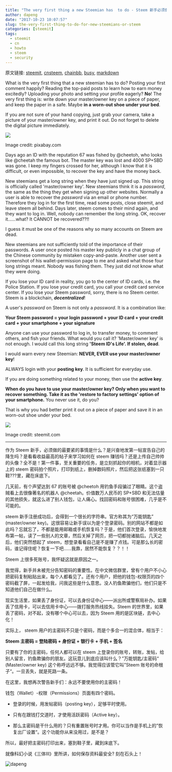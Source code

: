 ```yaml
---
title: "The very first thing a new Steemian has  to do - Steem 新手必须做的第一件事"
author: dapeng
date: "2017-10-23 10:07:57"
slug: the-very-first-thing-to-do-for-new-steemians-or-steem
categories: [steemit]
tags: 
  - steemit
  - cn
  - howto
  - steem
  - security
---
```


原文链接: [steemit](https://steemit.com/steemit/@dapeng/the-very-first-thing-to-do-for-new-steemians-or-steem), [cnsteem](https://cnsteem.com/steemit/@dapeng/the-very-first-thing-to-do-for-new-steemians-or-steem), [chainbb](https://chainbb.com/steemit/@dapeng/the-very-first-thing-to-do-for-new-steemians-or-steem), [busy](https://busy.org/steemit/@dapeng/the-very-first-thing-to-do-for-new-steemians-or-steem), [markdown](https://raw.githubusercontent.com/pzhaonet/steem_mirror/master/content/post/the-very-first-thing-to-do-for-new-steemians-or-steem.md)

What is the very first thing that a new steemian has to do? Posting your first comment happily? Reading the top-paid posts to learn how to earn money excitedly? Uploading your photo and setting your profile eagerly? **No**! The very first thing is: write down your master/owner key on a piece of paper, and keep the paper in a safe. Maybe **in a worn-out shoe under your bed**. 


If you are not sure of your hand copying, just grab your camera, take a picture of your master/owner key, and print it out. Do not forget to delete the digital picture immediately. 


![](https://cdn.pixabay.com/photo/2014/12/25/10/55/digital-579553_960_720.jpg)


Image credit: pixabay.com


Days ago an ID with the reputation 67 was fished by @cheetoh, who looks like @cheetah the famous bot. The master key was lost and 4000 SP+SBD was gone. I keep my fingers crossed for her, although I know that it is difficult, or even impossible, to recover the key and have the money back.


New steemians get a long string when they have just signed up. This string is officially called 'master/owner key'. New steemians think it is a *password*, the same as the thing they get when signing up other websites. Normally a user is able to recover the *password*  via an email or phone number.  Therefore they log in for the first time, read some posts, close steemit, and leave steem all behind. Days later, steem comes to their mind again, and they want to log in. Well, nobody can remember the long string. OK, recover it......what? It CANNOT be recovered??!!


I guess it must be one of the reasons why so many accounts on Steem are dead. 


New steemians are not sufficiently told of the importance of their passwords. A user once posted his master key publicly in a chat group of the Chinese community by mistaken copy-and-paste. Another user sent a screenshot of his wallet-permission page to me and asked what those four long strings meant. Nobody was fishing them. They just did not know what they were doing.


If you lose your ID card in reality, you go to the center of ID cards, i.e. the Police Station. If you lose your credit card, you call your credit card service center. If you lose your Steem password, sorry, there is no Steem center. Steem is a blockchain, ***decentralized***!


A user's *password* on Steem is not only a *password*. It is a combination like:


**Your Steem password = your login password + your ID card + your credit card + your smartphone + your signature**


Anyone can use your password to log in, to transfer money, to comment others, and fish your friends. What would you call it? 'Master/owner key' is not enough. I would call this long string **'Steem ID's Life'. If stolen, dead**.


I would warn every new Steemian: **NEVER, EVER use your master/owner key**! 


ALWAYS login with your **posting key**. It is sufficient for everyday use.


If you are doing something related to your money, then use the **active key**.


**When do you have to use your master/owner key? Only when you want to recover something. Take it as the 'restore to factory settings' option of  your smartphone.**   You never use it, do you?



That is why you had better print it out on a piece of paper and save it in an worn-out shoe under your bed.


![](https://steemitimages.com/0x0/0x0/http://i.imgur.com/F0aJyNM.png)





Image credit: steemit.com


------



作为 Steem 新手，必须做的最要紧的事情是什么？是兴奋地发第一帖宣告自己的降生吗？是看看收益最高的帖子来学习如何在 steem 赚钱吗？还是上传自己帅帅的头像？全不是！第一件事，至关重要的任务，是立刻抓起你的相机，对着显示器上的 steem 密码拍个照片，打印到纸上，删掉数码照片，然后把这张纸塞到一只鞋???里，藏在床底下。


几天前，有个声望达到 67 的账号被  @cheetoh 用钓鱼手段骗过了眼睛。这个盗贼看上去很像著名的机器人 @cheetah。价值数万人民币的 SP+SBD 和无法估量的其他损失，就这么进了别人钱包，让人痛心。找回密码和账号很困难，几乎是不可能的。


steem 新手注册成功后，会得到一个很长的字符串。官方称其为“万能钥匙” (master/owner key)。这很容易让新手误以为是个登录密码。别的网站不都是如此吗？忘就忘了，不都是能用邮箱或手机恢复吗？于是，他们首次登录，愉快地发布第一帖，读了一些别人的文章，然后关掉了网页，把一切都抛诸脑后。几天之后，他们突然想起了 steem，想登录看看自己是不是赚了点钱。可是那么长的密码，谁记得住呢？恢复一下吧……我靠，居然不能恢复？？！！


Steem 上很多死账号，我怀疑这就是原因之一。


我觉得，新手并未被充分告知密码的重要性。在中文微信群里，曾有个用户不小心把密码复制粘贴出来，每个人都看见了。还有个用户，把他的钱包-权限页的四个密码截了屏，一起发给我，问我这些是什么意思。没人钓鱼欺骗他们，他们只是不知道他们自己在做什么。


现实生活里，如果丢了身份证，可以去身份证中心——派出所或警察局补办。如果丢了信用卡，可以去信用卡中心——拨打服务热线挂失。Steem 的世界里，如果丢了密码，对不起，没有哪个中心可以去，因为 Steem 用的是区块链，去中心化！


实际上， steem 用户的主密码不只是个密码，而是个多合一的混合体，相当于：


**Steem 主密码 = 登陆密码 + 身份证 + 银行卡 + 手机 + 签名**


只要有了你的主密码，任何人都可以在 steem 上登录你的账号，转账，发帖，给别人留言，钓鱼欺骗你的朋友。这玩意儿到底应该叫什么？”万能钥匙/主密码“ (Master/owner key) 这个称呼远远不够。我觉得应该管它叫”Steem 账号的命根子“。一旦丢失，就是死路一条。


在这里，我想再次警告新手们：永远不要使用你的主密码！


钱包（Wallet）-权限（Permissions）页面有四个密码。


- 登录的时候，用发帖密码（posting key），足够平时使用。

- 只有在跟钱打交道时，才使用活跃密码（Active key）。

- 那么主密码是干什么用的？只有重置账号时才用。你可以当作是手机上的”恢复出厂设置“。这个功能你从来没用过，是不是？


所以，最好把主密码打印出来，塞到鞋子里，藏到床底下。


就像科幻小说《三体III》里所讲，如何保存资料最安全? 刻在石头上！





![dapeng](https://steemitimages.com/DQmeYUwQ7Juorgd79o6D5E34BnUYxwfmLxYH4cApgPRhRf6/end2.jpg)
